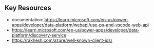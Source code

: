 ## Key Resources
- documentation: https://learn.microsoft.com/en-us/power-apps/developer/data-platform/webapi/use-ps-and-vscode-web-api
- https://learn.microsoft.com/en-us/power-apps/developer/data-platform/discovery-service
- https://rakhesh.com/azure/well-known-client-ids/